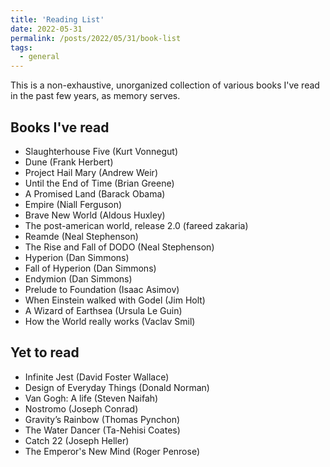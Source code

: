 ```yaml
---
title: 'Reading List'
date: 2022-05-31
permalink: /posts/2022/05/31/book-list
tags:
  - general
---
```


This is a non-exhaustive, unorganized collection of various books I've read in the past few years, as memory serves. 

## Books I've read
- Slaughterhouse Five (Kurt Vonnegut)
- Dune (Frank Herbert)
- Project Hail Mary (Andrew Weir)
- Until the End of Time (Brian Greene)
- A Promised Land (Barack Obama)
- Empire (Niall Ferguson)
- Brave New World (Aldous Huxley)
- The post-american world, release 2.0 (fareed zakaria)
- Reamde (Neal Stephenson)
- The Rise and Fall of DODO (Neal Stephenson)
- Hyperion (Dan Simmons)
- Fall of Hyperion (Dan Simmons)
- Endymion (Dan Simmons)
- Prelude to Foundation (Isaac Asimov)
- When Einstein walked with Godel (Jim Holt)
- A Wizard of Earthsea (Ursula Le Guin)
- How the World really works (Vaclav Smil)

## Yet to read
- Infinite Jest (David Foster Wallace)
- Design of Everyday Things (Donald Norman)
- Van Gogh: A life (Steven Naifah)
- Nostromo (Joseph Conrad)
- Gravity’s Rainbow (Thomas Pynchon)
- The Water Dancer (Ta-Nehisi Coates)
- Catch 22 (Joseph Heller)
- The Emperor's New Mind (Roger Penrose)
